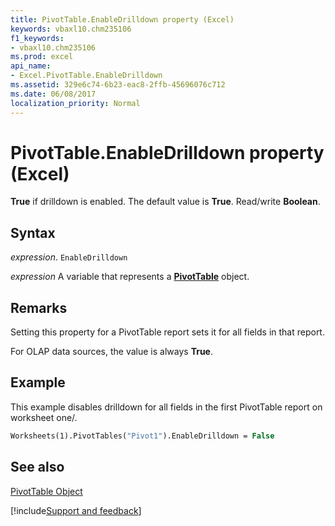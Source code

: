 ```yaml
---
title: PivotTable.EnableDrilldown property (Excel)
keywords: vbaxl10.chm235106
f1_keywords:
- vbaxl10.chm235106
ms.prod: excel
api_name:
- Excel.PivotTable.EnableDrilldown
ms.assetid: 329e6c74-6b23-eac8-2ffb-45696076c712
ms.date: 06/08/2017
localization_priority: Normal
---
```



# PivotTable.EnableDrilldown property (Excel)

 **True** if drilldown is enabled. The default value is **True**. Read/write **Boolean**.


## Syntax

_expression_. `EnableDrilldown`

_expression_ A variable that represents a **[PivotTable](Excel.PivotTable.md)** object.


## Remarks

Setting this property for a PivotTable report sets it for all fields in that report.

For OLAP data sources, the value is always  **True**.


## Example

This example disables drilldown for all fields in the first PivotTable report on worksheet one/.


```vb
Worksheets(1).PivotTables("Pivot1").EnableDrilldown = False
```


## See also


[PivotTable Object](Excel.PivotTable.md)

[!include[Support and feedback](~/includes/feedback-boilerplate.md)]